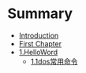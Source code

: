 # Summary

* [Introduction](README.md)
* [First Chapter](chapter1.md)
* [1.HelloWord](1helloword.md)
  * [1.1dos常用命令](1helloword/11doschang-yong-ming-ling.md)

